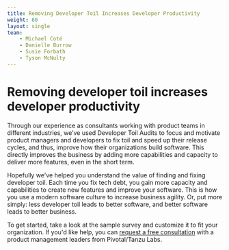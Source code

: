 ```yaml
---
title: Removing Developer Toil Increases Developer Productivity
weight: 60
layout: single
team:
    - Michael Coté
    - Danielle Burrow
    - Susie Forbath
    - Tyson McNulty
---
```


# Removing developer toil increases developer productivity

Through our experience as consultants working with product teams in different industries, we’ve used Developer Toil Audits to focus and motivate product managers and developers to fix toil and speed up their release cycles, and thus, improve how their organizations build software. This directly improves the business by adding more capabilities and capacity to deliver more features, even in the short term.

Hopefully we've helped you understand the value of finding and fixing developer toil. Each time you fix tech debt, you gain more capacity and capabilities to create new features and improve your software. This is how you use a modern software culture to increase business agility. Or, put more simply: less developer toil leads to better software, and better software leads to better business.

To get started, take a look at the sample survey and customize it to fit your organization. If you'd like help, you can [request a free consultation](https://tanzu.vmware.com/office-hours) with a product management leaders from Pivotal/Tanzu Labs.
